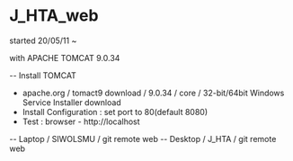 # J_HTA_web

started 20/05/11 ~

with APACHE TOMCAT 9.0.34

-- Install TOMCAT
- apache.org / tomact9 download / 9.0.34 / core / 32-bit/64bit Windows Service Installer download
- Install Configuration : set port to 80(default 8080)
- Test : browser - http://localhost

-- Laptop / SIWOLSMU / git remote web
-- Desktop / J_HTA / git remote web